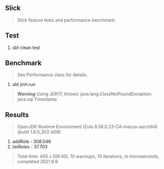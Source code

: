 Slick
-----
>Slick feature tests and performance benchmark.

Test
----
1. sbt clean test

Benchmark
---------
>See Performance class for details.
1. sbt jmh:run
>**Warning** Using JDK17, throws: java.lang.ClassNotFoundException: java.sql.Timestamp

Results
-------
>OpenJDK Runtime Environment (Zulu 8.56.0.23-CA-macos-aarch64) (build 1.8.0_302-b08)
1. addRole - 308.046
2. listRoles - 37.703
>Total time: 405 s (06:45), 10 warmups, 10 iterations, in microseconds, completed 2021.9.9